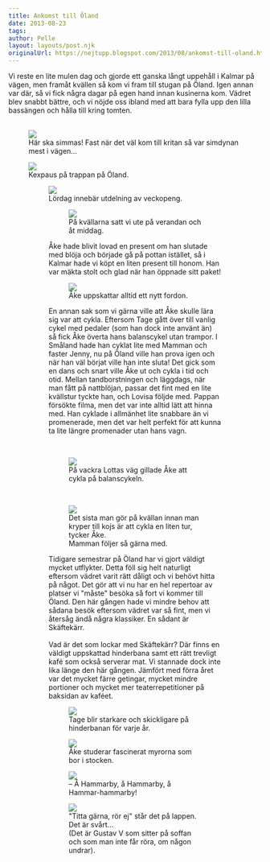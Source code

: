 ```yaml
---
title: Ankomst till Öland
date: 2013-08-23
tags: 	
author: Pelle
layout: layouts/post.njk
originalUrl: https://nejtupp.blogspot.com/2013/08/ankomst-till-oland.html
---
```


Vi reste en lite mulen dag och gjorde ett ganska långt uppehåll i Kalmar på vägen, men framåt kvällen så kom vi fram till stugan på Öland. Igen annan var där, så vi fick några dagar på egen hand innan kusinerna kom. Vädret blev snabbt bättre, och vi nöjde oss ibland med att bara fylla upp den lilla bassängen och hålla till kring tomten.<br><br>

<figure>
	<img src="../../../../img/O%CC%88land+-+allma%CC%88nt-PERK6779.jpg">
	<figcaption>Här ska simmas! Fast när det väl kom till kritan så var simdynan mest i vägen...</figcaption>
</figure>

<figure>
	<img src="../../../../img/O%CC%88land+-+allma%CC%88nt-PERK6787.jpg">
	<figcaption>Kexpaus på trappan på Öland.</figcaption>


<figure>
	<img src="../../../../img/O%CC%88land+-+allma%CC%88nt-PERK6869.jpg">
	<figcaption>Lördag innebär utdelning av veckopeng.</figcaption>


<figure>
	<img src="../../../../img/O%CC%88land+-+allma%CC%88nt-PERK7002.jpg">
	<figcaption>På kvällarna satt vi ute på verandan och åt middag.</figcaption>
</figure>Åke hade blivit lovad en present om han slutade med blöja och började gå på pottan istället, så i Kalmar hade vi köpt en liten present till honom. Han var mäkta stolt och glad när han öppnade sitt paket!</div>

<figure>
	<img src="../../../../img/O%CC%88land+-+allma%CC%88nt-PERK6765.jpg">
	<figcaption>Åke uppskattar alltid ett nytt fordon.</figcaption>
</figure>En annan sak som vi gärna ville att Åke skulle lära sig var att cykla. Eftersom Tage gått över till vanlig cykel med pedaler (som han dock inte använt än) så fick Åke överta hans balanscykel utan trampor. I Småland hade han cyklat lite med Mamman och faster Jenny, nu på Öland ville han prova igen och när han väl börjat ville han inte sluta! Det gick som en dans och snart ville Åke ut och cykla i tid och otid. Mellan tandborstningen och läggdags, när man fått på nattblöjan, passar det fint med en lite kvällstur tyckte han, och Lovisa följde med. Pappan försökte filma, men det var inte alltid lätt att hinna med. Han cyklade i allmänhet lite snabbare än vi promenerade, men det var helt perfekt för att kunna ta lite längre promenader utan hans vagn.<br><figure>
	<br></figcaption>
</figure>



<figure>
	<img src="../../../../img/O%CC%88land+-+allma%CC%88nt-PERK6859.jpg">
	<figcaption>På vackra Lottas väg gillade Åke att cykla på balanscykeln.</i> </figcaption>
</figure>

<br>

<figure>
	<img src="../../../../img/O%CC%88land+-+allma%CC%88nt-PERK7019.jpg">
	<figcaption>Det sista man gör på kvällan innan man kryper till kojs är att cykla en liten tur, tycker Åke.<br>Mamman följer så gärna med.</figcaption>
</figure>Tidigare semestrar på Öland har vi gjort väldigt mycket utflykter. Detta föll sig helt naturligt eftersom vädret varit rätt dåligt och vi behövt hitta på något. Det gör att vi nu har en hel repertoar av platser vi "måste" besöka så fort vi kommer till Öland. Den här gången hade vi mindre behov att sådana besök eftersom vädret var så fint, men vi återsåg ändå några klassiker. En sådant är Skäftekärr.<br><br>Vad är det som lockar med Skäftekärr? Där finns en väldigt uppskattad hinderbana samt ett rätt trevligt kafé som också serverar mat. Vi stannade dock inte lika länge den här gången. Jämfört med förra året var det mycket färre getingar, mycket mindre portioner och mycket mer teaterrepetitioner på baksidan av kaféet.<br><div>

<figure>
	<img src="../../../../img/O%CC%88land+-+Ska%CC%88fteka%CC%88rr-PERK6875.jpg">
	<figcaption>Tage blir starkare och skickligare på hinderbanan för varje år.</figcaption>
</figure>

<figure>
	<img src="../../../../img/O%CC%88land+-+Ska%CC%88fteka%CC%88rr-PERK6876.jpg">
	<figcaption>Åke studerar fascinerat myrorna som bor i stocken.</figcaption>
</figure>

<figure>
	<img src="../../../../img/O%CC%88land+-+Ska%CC%88fteka%CC%88rr-PERK6897.jpg">
	<figcaption>– Å Hammarby, å Hammarby, å Hammar-hammarby!</figcaption>
</figure>

<figure>
	<img src="../../../../img/O%CC%88land+-+Ska%CC%88fteka%CC%88rr-PERK6915.jpg">
	<figcaption>"Titta gärna, rör ej" står det på lappen. Det är svårt...<br>(Det är Gustav V som sitter på soffan och som man inte får röra, om någon undrar).</figcaption>
</figure>

<div>

